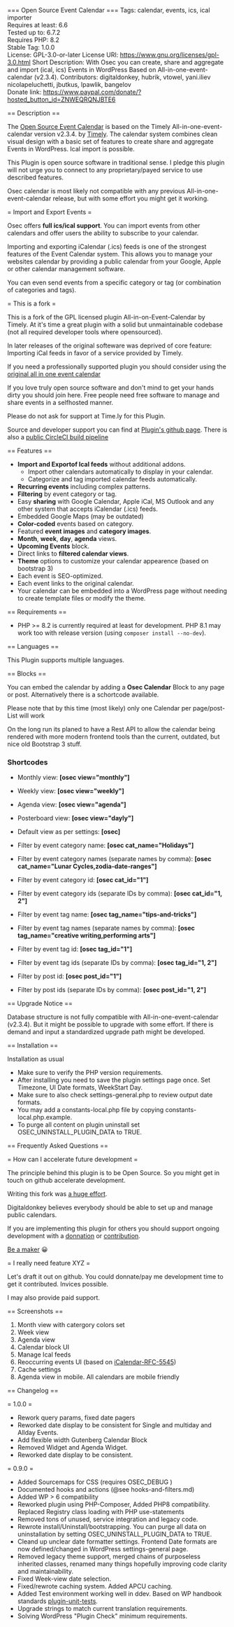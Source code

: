 === Open Source Event Calendar ===
Tags: calendar, events, ics, ical importer  
Requires at least: 6.6  
Tested up to: 6.7.2  
Requires PHP: 8.2  
Stable Tag: 1.0.0  
License: GPL-3.0-or-later
License URI: https://www.gnu.org/licenses/gpl-3.0.html
Short Description: With Osec you can create, share and aggregate and import (ical, ics) Events in WordPress Based on All-in-one-event-calendar (v2.3.4).
Contributors: digitaldonkey, hubrik, vtowel, yani.iliev nicolapeluchetti, jbutkus, lpawlik, bangelov  
Donate link: https://www.paypal.com/donate/?hosted_button_id=ZNWEQRQNJBTE6

== Description ==

The [Open Source Event Calendar](https://github.com/digitaldonkey/open-source-event-calendar) is based on the Timely All-in-one-event-calendar version v2.3.4. by [Timely](http://time.ly/). The calendar system combines clean visual design with a basic set of features to create share and aggregate Events in WordPress. Ical import is possible.

This Plugin is open source software in traditional sense. I pledge this plugin will not urge you to connect to any proprietary/payed service to use described features.

Osec calendar is most likely not compatible with any previous All-in-one-event-calendar release, but with some effort you might get it working.

= Import and Export Events =

Osec offers **full ics/ical support**. You can import events from other calendars and offer users the ability to subscribe to your calendar.

Importing and exporting iCalendar (.ics) feeds is one of the strongest features of the Event Calendar system.  This allows you to manage your websites calendar by providing a public calendar from your Google, Apple or other calendar management software.    

You can even send events from a specific category or tag (or combination of categories and tags).

= This is a fork = 

This is a fork of the GPL licensed plugin All-in-on-Event-Calendar by Timely.
At it's time a great plugin with a solid but unmaintainable codebase (not all required developer tools where opensourced).

In later releases of the original softeware was deprived of core feature: Importing iCal feeds in favor of a service provided by Timely.

If you need a professionally supported plugin you should consider using the [original all in one event calendar](https://wordpress.org/plugins/all-in-one-event-calendar/)

If you love truly open source software and don't mind to get your hands dirty you should join here. Free people need free software to manage and share events in a selfhosted manner.

Please do not ask for support at Time.ly for this Plugin.

Source and developer support you can find at [Plugin's github page](https://github.com/digitaldonkey/open-source-event-calendar). There is also a [public CircleCI build pipeline](https://app.circleci.com/pipelines/github/digitaldonkey/open-source-event-calendar?filter=all)

== Features == 

* **Import and Exportof Ical feeds** without additional addons.
  * Import other calendars automatically to display in your calendar.
  * Categorize and tag imported calendar feeds automatically.
* **Recurring events** including complex patterns.
* **Filtering** by event category or tag.
* Easy **sharing** with Google Calendar, Apple iCal, MS Outlook and
any other system that accepts iCalendar (.ics) feeds.
* Embedded Google Maps (may be outdated)
* **Color-coded** events based on category.
* Featured **event images** and **category images**.
* **Month**, **week**, **day**, **agenda** views.
* **Upcoming Events** block.
* Direct links to **filtered calendar views**.
* **Theme** options to customize your calendar appearence (based on bootstrap 3)
* Each event is SEO-optimized.
* Each event links to the original calendar.
* Your calendar can be embedded into a WordPress page without needing
to create template files or modify the theme.

== Requirements ==

* PHP >= 8.2 is currently required at least for development. PHP 8.1 may work too with release version (using `composer install --no-dev`).

== Languages ==  

This Plugin supports multiple languages. 


== Blocks == 

You can embed the calendar by adding a **Osec Calendar** Block to any page or post. Alternatively there is a schortcode available. 

Please note that by this time (most likely) only one Calendar per page/post-List will work 

On the long run its planed to have a Rest API to allow the calendar being rendered with more modern frontend tools than the current, outdated, but nice old Bootstrap 3 stuff. 

### Shortcodes

* Monthly view: **[osec view="monthly"]**
* Weekly view: **[osec view="weekly"]**
* Agenda view: **[osec view="agenda"]**
* Posterboard view: **[osec view="dayly"]**
* Default view as per settings: **[osec]**

* Filter by event category name: **[osec cat_name="Holidays"]**
* Filter by event category names (separate names by comma):
**[osec cat_name="Lunar Cycles,zodia-date-ranges"]**
* Filter by event category id: **[osec cat_id="1"]**
* Filter by event category ids (separate IDs by comma):
**[osec cat_id="1, 2"]**

* Filter by event tag name: **[osec tag_name="tips-and-tricks"]**
* Filter by event tag names (separate names by comma):
**[osec tag_name="creative writing,performing arts"]**
* Filter by event tag id: **[osec tag_id="1"]**
* Filter by event tag ids (separate IDs by comma):
**[osec tag_id="1, 2"]**

* Filter by post id: **[osec post_id="1"]**
* Filter by post ids (separate IDs by comma):
**[osec post_id="1, 2"]**

== Upgrade Notice ==

Database structure is not fully compatible with All-in-one-event-calendar (v2.3.4). But it might be possible to upgrade with some effort. If there is demand and input a standardized upgrade path might be developed.

== Installation ==

Installation as usual

* Make sure to verify the PHP version requirements.
* After installing you need to save the plugin settings page once. Set Timezone, UI Date formats, WeekStart Day.
* Make sure to also check settings-general.php to review output date formats.
* You may add a constants-local.php file by copying constants-local.php.example. 
* To purge all content on plugin uninstall set OSEC_UNINSTALL_PLUGIN_DATA to TRUE.


== Frequently Asked Questions ==

= How can I accelerate future development =

The principle behind this plugin is to be Open Source.
So you might get in touch on github accelerate development.

Writing this fork was [a huge effort](https://github.com/wp-plugins/all-in-one-event-calendar/compare/master...digitaldonkey:open-source-event-calendar:master).

Digitaldonkey believes everybody should be able to set up and manage public calendars. 

If you are implementing this plugin for others you should support ongoing development with a [donnation](https://www.paypal.com/donate/?hosted_button_id=ZNWEQRQNJBTE6) or [contribution](https://github.com/digitaldonkey/open-source-event-calendar/issues). 

[Be a maker](https://dri.es/solving-the-maker-taker-problem) &#128512;

= I really need feature XYZ =

Let's draft it out on github. You could donnate/pay me development time to get it contributed. Invices possible.

I may also provide paid support.
  
== Screenshots ==
1. Month view with catergory colors set
2. Week view
3. Agenda view
4. Calendar block UI
5. Manage Ical feeds
6. Reoccurring events UI (based on [iCalendar-RFC-5545](https://icalendar.org/iCalendar-RFC-5545/3-8-5-3-recurrence-rule.html))
7. Cache settings
8. Agenda view in mobile. All calendars are mobile friendly

== Changelog ==

= 1.0.0 =

* Rework query params, fixed date pagers 
* Reworked date display to be consistent for Single and multiday and Allday Events.
* Add flexible width Gutenberg Calendar Block
* Removed Widget and Agenda Widget. 
* Reworked date display to be consistent.

= 0.9.0 =

* Added Sourcemaps for CSS (requires OSEC_DEBUG )
* Documented hooks and actions (@see hooks-and-filters.md)
* Added WP > 6 compatibility
* Reworked plugin using PHP-Composer, Added PHP8 compatibility. Replaced Registry class loading with PHP use-statements
* Removed tons of unused, service integration and legacy code.
* Rewrote install/Uninstall/bootstrapping. You can purge all data on uninstallation by setting OSEC_UNINSTALL_PLUGIN_DATA to TRUE.
* Cleand up unclear date formatter settings. Frontend Date formats are now defined/changed in WordPress settings-general page.
* Removed legacy theme support, merged chains of purposeless inherited classes, renamed many things hopefully improving code clarity and maintainability.
* Fixed Week-view date selection.
* Fixed/rewrote caching system. Added APCU caching.
* Added Test environment working well in ddev. Based on WP handbook standards [plugin-unit-tests](https://make.wordpress.org/cli/handbook/misc/plugin-unit-tests/).
* Upgrade strings to match current translation requirements. 
* Solving WordPress "Plugin Check" minimum requirements. 
